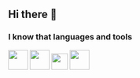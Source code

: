 ## Hi there 👋

### I know that languages and tools

<img height="40px" src="https://cdn-icons-png.flaticon.com/128/5968/5968267.png"> <img height="40px" src="https://cdn-icons-png.flaticon.com/128/5968/5968242.png"> <img height="33px" src="https://cdn-icons-png.flaticon.com/128/5968/5968358.png">
<img height="40px" margin-left="2px" src="https://upload.wikimedia.org/wikipedia/commons/thumb/d/d5/Tailwind_CSS_Logo.svg/2048px-Tailwind_CSS_Logo.svg.png">
